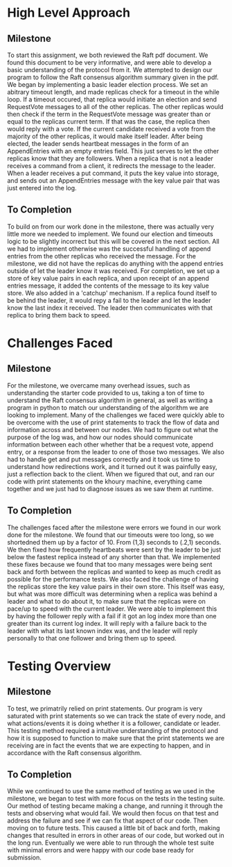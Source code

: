 # High Level Approach
## Milestone
To start this assignment, we both reviewed the Raft pdf document. We found this document to be very informative, and were able to develop a basic understanding of the protocol from it. We attempted to design our program to follow the Raft consensus algorithm summary given in the pdf. We began by implementing a basic leader election process. We set an abitrary timeout length, and made replicas check for a timeout in the while loop. If a timeout occured, that replica would initiate an election and send RequestVote messages to all of the other replicas. The other replicas would then check if the term in the RequestVote message was greater than or equal to the replicas current term. If that was the case, the replica then would reply with a vote. If the current candidate received a vote from the majority of the other replicas, it would make itself leader. After being elected, the leader sends heartbeat messages in the form of an AppendEntries with an empty entries field. This just serves to let the other replicas know that they are followers. When a replica that is not a leader receives a command from a client, it redirects the message to the leader. When a leader receives a put command, it puts the key value into storage, and sends out an AppendEntries message with the key value pair that was just entered into the log.
## To Completion
To build on from our work done in the milestone, there was actually very little more we needed to implement. We found our election and timeouts logic to be slightly incorrect but this will be covered in the next section. All we had to implement otherwise was the successful handling of append entries from the other replicas who received the message. For the milestone, we did not have the replicas do anything with the append entries outside of let the leader know it was received. For completion, we set up a store of key value pairs in each replica, and upon receipt of an append entries message, it added the contents of the message to its key value store. We also added in a 'catchup' mechanism. If a replica found itself to be behind the leader, it would repy a fail to the leader and let the leader know the last index it received. The leader then communicates with that replica to bring them back to speed. 

# Challenges Faced
## Milestone
For the milestone, we overcame many overhead issues, such as understanding the starter code provided to us, taking a ton of time to understand the Raft consensus algorithm in general, as well as writing a program in python to match our understanding of the algorithm we are looking to implement. Many of the challenges we faced were quickly able to be overcome with the use of print statements to track the flow of data and information across and between our nodes. We had to figure out what the purpose of the log was, and how our nodes should communicate information between each other whether that be a request vote, append entry, or a response from the leader to one of those two messages. We also had to handle get and put messages correctly and it took us time to understand how redirections work, and it turned out it was painfully easy, just a reflection back to the client. When we figured that out, and ran our code with print statements on the khoury machine, everything came together and we just had to diagnose issues as we saw them at runtime.
## To Completion
The challenges faced after the milestone were errors we found in our work done for the milestone. We found that our timeouts were too long, so we shortedned them up by a factor of 10. From (1,3) seconds to (.2,1) seconds. We then fixed how frequently heartbeats were sent by the leader to be just below the fastest replica instead of any shorter than that. We implemented these fixes because we found that too many messages were being sent back and forth between the replicas and wanted to keep as much credit as possible for the performance tests. We also faced the challenge of having the replicas store the key value pairs in their own store. This itself was easy, but what was more difficult was determining when a replica was behind a leader and what to do about it, to make sure that the replicas were on pace/up to speed with the current leader. We were able to implement this by having the follower reply with a fail if it got an log index more than one greater than its current log index. It will reply with a failure back to the leader with what its last known index was, and the leader will reply personally to that one follower and bring them up to speed. 

# Testing Overview
## Milestone
To test, we primatrily relied on print statements. Our program is very saturated with print statements so we can track the state of every node, and what actions/events it is doing whether it is a follower, candidate or leader. This testing method required a intuitive understanding of the protocol and how it is supposed to function to make sure that the print statements we are receiving are in fact the events that we are expecting to happen, and in accordance with the Raft consensus algorithm.
## To Completion
While we continued to use the same method of testing as we used in the milestone, we began to test with more focus on the tests in the testing suite. Our method of testing became making a change, and running it through the tests and observing what would fail. We would then focus on that test and address the failure and see if we can fix that aspect of our code. Then moving on to future tests. This caused a little bit of back and forth, making changes that resulted in errors in other areas of our code, but worked out in the long run. Eventually we were able to run through the whole test suite with minimal errors and were happy with our code base ready for submission.